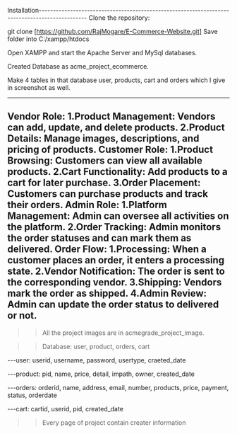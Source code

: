 Installation-----------------------------------------------------------------------------------------------
Clone the repository:

git clone [https://github.com/RajMogare/E-Commerce-Website.git]
Save folder into C:/xampp/htdocs

Open XAMPP and start the Apache Server and MySql databases.

Created Database as acme_project_ecommerce.

Make 4 tables in that database user, products, cart and orders which I give in screenshot as well.

----------------------------------------------------------------------------------------------------------

Vendor Role:
1.Product Management: Vendors can add, update, and delete products.
2.Product Details: Manage images, descriptions, and pricing of products.
Customer Role:
1.Product Browsing: Customers can view all available products.
2.Cart Functionality: Add products to a cart for later purchase.
3.Order Placement: Customers can purchase products and track their orders.
Admin Role:
1.Platform Management: Admin can oversee all activities on the platform.
2.Order Tracking: Admin monitors the order statuses and can mark them as delivered.
Order Flow:
1.Processing: When a customer places an order, it enters a processing state.
2.Vendor Notification: The order is sent to the corresponding vendor.
3.Shipping: Vendors mark the order as shipped.
4.Admin Review: Admin can update the order status to delivered or not.
--------------------------------------------------------------------------------------------------------------
>>All the project images are in acmegrade_project_image.

>>Database: user, product, orders, cart

---user: userid, username, password, usertype, craeted_date

---product: pid, name, price, detail, impath, owner, created_date

---orders: orderid, name, address, email, number, products, price, payment, status, orderdate

---cart: cartid, userid, pid, created_date

>>Every page of project contain creater information
